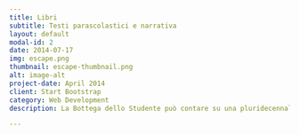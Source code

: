```yaml
---
title: Libri
subtitle: Testi parascolastici e narrativa
layout: default
modal-id: 2
date: 2014-07-17
img: escape.png
thumbnail: escape-thumbnail.png
alt: image-alt
project-date: April 2014
client: Start Bootstrap
category: Web Development
description: La Bottega dello Studente può contare su una pluridecennale esperienza nel campo del parascolastico con una specificità nella commercializzazione dei sunti Bignami che coprono principalmente le esigenze degli studenti nelle materie di studio delle scuole medie e delle superiori. Mirato per i licei c'è poi il reparto riguardante i classici latini e greci con un ricco assortimento di traduttori interlineari o con il testo a fronte. La nostra offerta si è negli anni arricchita e comprende ora testi di narrativa per bambini e ragazzi, manuali di hobbistica, di cucina e tante altre novità che vi invitiamo a scoprire personalmente in negozio.

---
```

